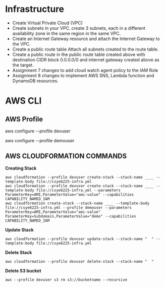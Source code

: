 # Infrastructure
- Create Virtual Private Cloud (VPC)
- Create subnets in your VPC. create 3 subnets, each in a different availability zone in the same region in the same VPC.
- Create an Internet Gateway resource and attach the Internet Gateway to the VPC.
- Create a public route table Attach all subnets created to the route table.
- Create a public route in the public route table created above with destination CIDR block 0.0.0.0/0 and internet gateway created above as the target.
- Assignment 7 changes to add cloud watch agent policy to the IAM Role
- Assignment 8 changes to implement AWS SNS, Lambda function and DynamoDB resources.

# AWS CLI

## AWS Profile

aws configure --profile devuser

aws configure --profile demouser

## AWS CLOUDFORMATION COMMANDS

**Creating Stack**
```
aws cloudformation --profile devuser create-stack --stack-name ____ --template-body file://csye6225-infra.yml
aws cloudformation --profile devuser create-stack --stack-name ____ --template-body file://csye6225-infra.yml --parameters ParameterKey=AMI,ParameterValue="ami-value" --capabilities CAPABILITY_NAMED_IAM
aws cloudformation create-stack --stack-name ____ --template-body file://csye6225-infra.yml --profile demouser --parameters ParameterKey=AMI,ParameterValue="ami-value" ParameterKey=Subdomain,ParameterValue="demo" --capabilities CAPABILITY_NAMED_IAM
```

**Update Stack**
```
aws cloudformation --profile devuser update-stack --stack-name "  " --template-body file://csye6225-infra.yml
```

**Delete Stack**
```
aws cloudformation --profile devuser delete-stack --stack-name "  "
```

**Delete S3 bucket**
```
aws --profile devuser s3 rm s3://bucketname --recursive
```
